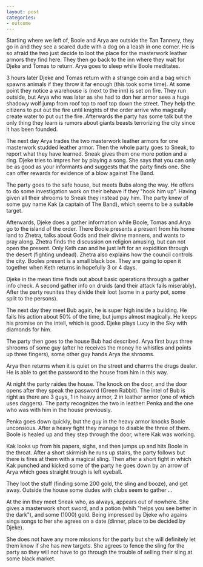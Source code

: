 ```yaml
---
layout: post
categories:
- outcome
---
```


Starting where we left of, Boole and Arya are outside the Tan Tannery, they go in and they see a scared dude with a dog on a leash in one corner. He is so afraid the two just decide to loot the place for the masterwork leather armors they find here. They then go back to the inn where they wait for Djeke and Tomas to return. Arya goes to sleep while Boole meditates.

3 hours later Djeke and Tomas return with a strange coin and a bag which spawns animals if they throw it far enough (this took some time). At some point they notice a warehouse is (next to the inn) is set on fire.  They run outside, but Arya who was later as she had to don her armor sees a huge shadowy wolf jump from roof top to roof top down the street. They help the citizens to put out the fire until knights of the order arrive who magically create water to put out the fire. Afterwards the party has some talk but the only thing they learn is rumors about giants beasts terrorizing the city since it has been founded.

The next day Arya trades the two masterwork leather armors for one masterwork studded leather armor. Then the whole party goes to Sneak, to report what they have learned. Sneak gives them one more potion and a ring.  Djeke tries to impres her by playing a song. She says that you can only be as good as your informants and suggests that the party finds one. She can offer rewards for evidence of a blow against The Band.

The party goes to the safe house, but meets Bubs along the way. He offers to do some investigation work on their behave if they "hook him up". Having given all their shrooms to Sneak they instead pay him. The party knew of some guy name Kak (a captain of The Band), which seems to be a suitable target.

Afterwards, Djeke does a gather information while Boole, Tomas and Arya go to the island of the order. There Boole presents a present from his home land to Zhetra, talks about Gods and their divine manners, and wants to pray along. Zhetra finds the discussion on religion amusing, but can not open the present. Only Keth can and he just left for an expidition through the desert (fighting undead).  Zhetra also explains how the council controls the city. Booles present is a small black box. They are going to open it together when Keth returns in hopefully 3 or 4 days.

Djeke in the mean time finds out about basic operations through a gather info check. A second gather info on druids (and their attack fails miserably). After the party reunites they divide their loot (some in a party pot, some split to the persons).

The next day they meet Bub again, he is super high inside a building. He fails his action about 50% of the time, but jumps almost magically. He keeps his promise on the intell, which is good. Djeke plays Lucy in the Sky with diamonds for him.

The party then goes to the house Bub had described. Arya first buys three shrooms of some guy (after he receives the money he whistles and points up three fingers), some other guy hands Arya the shrooms.

Arya then returns when it is quiet on the street and charms the drugs dealer. He is able to get the password to the house from him in this way.

At night the party raides the house. The knock on the door, and the door opens after they speak the password (Green Rabbit). The intel of Bub is right as there are 3 guys, 1 in heavy armor, 2 in leather armor (one of which uses daggers). The party recognizes the two in leather: Penka and the one who was with him in the house previously.

Penka goes down quickly, but the guy in the heavy armor knocks Boole unconsious. After a heavy fight they manage to disable the three of them.  Boole is healed up and they step through the door, where Kak was working.

Kak looks up from his papers, sighs, and then jumps up and hits Boole in the throat. After a short skirmish he runs up stairs, the party follows but there is fires at them with a magical sling. Then after a short fight in which Kak punched and kicked some of the party he goes down by an arrow of Arya which goes straight trough is left eyeball.

They loot the stuff (finding some 200 gold, the sling and booze), and get away. Outside the house some dudes with clubs seem to gather ...

At the inn they meet Sneak who, as always, appears out of nowhere. She gives a masterwork short sword, and a potion (whih "helps you see better in the dark"), and some (1000) gold. Being impressed by Djeke who agains sings songs to her she agrees on a date (dinner, place to be decided by Djeke).

She does not have any more missions for the party but she will definitely let them know if she has new targets. She agrees to fence the sling for the party so they will not have to go through the trouble of selling their sling at some black market.
